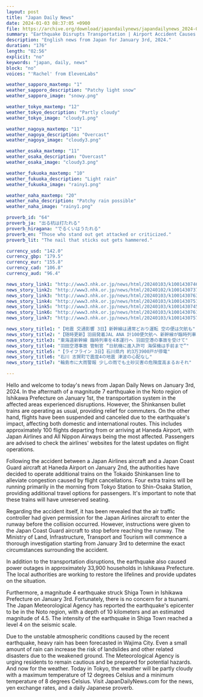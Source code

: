 ```yaml
---
layout: post
title: "Japan Daily News"
date: 2024-01-03 08:37:05 +0900
file: https://archive.org/download/japandailynews/japandailynews_2024-01-03.mp3
summary: "Earthquake Disrupts Transportation | Airport Accident Causes Flight Cancellations, & more…"
description: "English news from Japan for January 3rd, 2024."
duration: "176"
length: "02:56"
explicit: "no"
keywords: "japan, daily, news"
block: "no"
voices: "'Rachel' from ElevenLabs"

weather_sapporo_maxtemp: "1"
weather_sapporo_description: "Patchy light snow"
weather_sapporo_image: "snowy.png"

weather_tokyo_maxtemp: "12"
weather_tokyo_description: "Partly cloudy"
weather_tokyo_image: "cloudy1.png"

weather_nagoya_maxtemp: "11"
weather_nagoya_description: "Overcast"
weather_nagoya_image: "cloudy3.png"

weather_osaka_maxtemp: "11"
weather_osaka_description: "Overcast"
weather_osaka_image: "cloudy3.png"

weather_fukuoka_maxtemp: "10"
weather_fukuoka_description: "Light rain"
weather_fukuoka_image: "rainy1.png"

weather_naha_maxtemp: "20"
weather_naha_description: "Patchy rain possible"
weather_naha_image: "rainy1.png"

proverb_id: "64"
proverb_ja: "出る杭は打たれる"
proverb_hiragana: "でるくいはうたれる"
proverb_en: "Those who stand out get attacked or criticized."
proverb_lit: "The nail that sticks out gets hammered."

currency_usd: "142.0"
currency_gbp: "179.5"
currency_eur: "155.8"
currency_cad: "106.8"
currency_aud: "96.4"

news_story_link1: "http://www3.nhk.or.jp/news/html/20240103/k10014307461000.html"
news_story_link2: "http://www3.nhk.or.jp/news/html/20240102/k10014307371000.html"
news_story_link3: "http://www3.nhk.or.jp/news/html/20240103/k10014307631000.html"
news_story_link4: "http://www3.nhk.or.jp/news/html/20240103/k10014307511000.html"
news_story_link5: "http://www3.nhk.or.jp/news/html/20240103/k10014307451000.html"
news_story_link6: "http://www3.nhk.or.jp/news/html/20240103/k10014307611000.html"
news_story_link7: "http://www3.nhk.or.jp/news/html/20240103/k10014307571000.html"

news_story_title1: "【地震 交通影響 3日】新幹線は通常どおり運転 空の便は欠航も"
news_story_title2: "【随時更新】羽田発着JAL ANA 計100便欠航へ 新幹線が臨時列車"
news_story_title3: "東海道新幹線 臨時列車を4本運行へ 羽田空港の事故を受けて"
news_story_title4: "羽田空港事故 管制官 “日航機に進入許可 海保機は手前まで”"
news_story_title5: "【ライフライン 3日】石川県内 約3万3900戸が停電"
news_story_title6: "石川 志賀町で震度4の地震 津波の心配なし"
news_story_title7: "輪島市に大雨警報 少しの雨でも土砂災害の危険度高まるおそれ"

---
```


Hello and welcome to today's news from Japan Daily News on January 3rd, 2024. In the aftermath of a magnitude 7 earthquake in the Noto region of Ishikawa Prefecture on January 1st, the transportation system in the affected areas experienced disruptions. However, the Shinkansen bullet trains are operating as usual, providing relief for commuters. On the other hand, flights have been suspended and canceled due to the earthquake's impact, affecting both domestic and international routes. This includes approximately 100 flights departing from or arriving at Haneda Airport, with Japan Airlines and All Nippon Airways being the most affected. Passengers are advised to check the airlines' websites for the latest updates on flight operations.

Following the accident between a Japan Airlines aircraft and a Japan Coast Guard aircraft at Haneda Airport on January 2nd, the authorities have decided to operate additional trains on the Tokaido Shinkansen line to alleviate congestion caused by flight cancellations. Four extra trains will be running primarily in the morning from Tokyo Station to Shin-Osaka Station, providing additional travel options for passengers. It's important to note that these trains will have unreserved seating.

Regarding the accident itself, it has been revealed that the air traffic controller had given permission for the Japan Airlines aircraft to enter the runway before the collision occurred. However, instructions were given to the Japan Coast Guard aircraft to stop before reaching the runway. The Ministry of Land, Infrastructure, Transport and Tourism will commence a thorough investigation starting from January 3rd to determine the exact circumstances surrounding the accident.

In addition to the transportation disruptions, the earthquake also caused power outages in approximately 33,900 households in Ishikawa Prefecture. The local authorities are working to restore the lifelines and provide updates on the situation.

Furthermore, a magnitude 4 earthquake struck Shiga Town in Ishikawa Prefecture on January 3rd. Fortunately, there is no concern for a tsunami. The Japan Meteorological Agency has reported the earthquake's epicenter to be in the Noto region, with a depth of 10 kilometers and an estimated magnitude of 4.5. The intensity of the earthquake in Shiga Town reached a level 4 on the seismic scale.

Due to the unstable atmospheric conditions caused by the recent earthquake, heavy rain has been forecasted in Wajima City. Even a small amount of rain can increase the risk of landslides and other related disasters due to the weakened ground. The Meteorological Agency is urging residents to remain cautious and be prepared for potential hazards. And now for the weather. Today in Tokyo, the weather will be partly cloudy with a maximum temperature of 12 degrees Celsius and a minimum temperature of 8 degrees Celsius.  Visit JapanDailyNews.com for the news, yen exchange rates, and a daily Japanese proverb.
